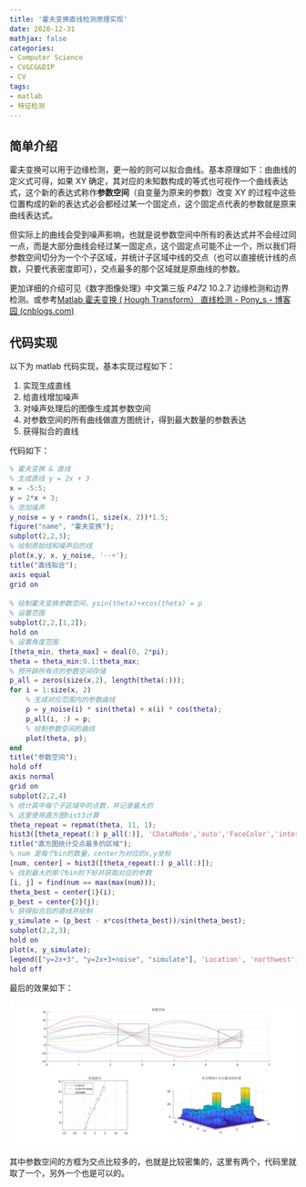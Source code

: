 ```yaml
---
title: '霍夫变换直线检测原理实现'
date: 2020-12-31
mathjax: false
categories:
- Computer Science
- CV&CG&DIP
- CV
tags:
- matlab
- 特征检测
---
```


## 简单介绍

霍夫变换可以用于边缘检测，更一般的则可以拟合曲线。基本原理如下：由曲线的定义式可得，如果 XY 确定，其对应的未知数构成的等式也可视作一个曲线表达式，这个新的表达式称作**参数空间**（自变量为原来的参数）改变 XY 的过程中这些位置构成的新的表达式必会都经过某一个固定点，这个固定点代表的参数就是原来曲线表达式。

<!-- more -->

但实际上的曲线会受到噪声影响，也就是说参数空间中所有的表达式并不会经过同一点，而是大部分曲线会经过某一固定点，这个固定点可能不止一个，所以我们将参数空间切分为一个个子区域，并统计子区域中线的交点（也可以直接统计线的点数，只要代表密度即可），交点最多的那个区域就是原曲线的参数。

更加详细的介绍可见《数字图像处理》中文第三版 *P472* 10.2.7 边缘检测和边界检测。或参考[Matlab 霍夫变换 ( Hough Transform） 直线检测 - Pony_s - 博客园 (cnblogs.com)](https://www.cnblogs.com/Ponys/p/3146753.html)

## 代码实现

以下为 matlab 代码实现，基本实现过程如下：

1. 实现生成直线
2. 给直线增加噪声
3. 对噪声处理后的图像生成其参数空间
4. 对参数空间的所有曲线做直方图统计，得到最大数量的参数表达
5. 获得拟合的直线

代码如下：

```matlab
% 霍夫变换 & 直线
% 生成直线 y = 2x + 3
x = -5:5;
y = 2*x + 3;
% 添加噪声
y_noise = y + randn(1, size(x, 2))*1.5;
figure("name", "霍夫变换");
subplot(2,2,3);
% 绘制原始线和噪声后的线
plot(x,y, x, y_noise, '--+');
title("直线拟合");
axis equal
grid on

% 绘制霍夫变换参数空间，ysin(theta)+xcos(theta) = p
% 设置范围
subplot(2,2,[1,2]);
hold on
% 设置角度范围
[theta_min, theta_max] = deal(0, 2*pi);
theta = theta_min:0.1:theta_max;
% 预开辟所有点的参数空间存储
p_all = zeros(size(x,2), length(theta(:)));
for i = 1:size(x, 2)
    % 生成对应范围内的参数曲线
    p = y_noise(i) * sin(theta) + x(i) * cos(theta);
    p_all(i, :) = p;
    % 绘制参数空间的曲线
    plot(theta, p);
end
title("参数空间");
hold off
axis normal
grid on
subplot(2,2,4)
% 统计其中每个子区域中的点数，并记录最大的
% 这里使用直方图hist3计算
theta_repeat = repmat(theta, 11, 1);
hist3([theta_repeat(:) p_all(:)], 'CDataMode','auto','FaceColor','interp');
title("直方图统计交点最多的区域");
% num 是每个bin的数量，center为对应的x,y坐标
[num, center] = hist3([theta_repeat(:) p_all(:)]);
% 找到最大的那个bin的下标并获取对应的参数
[i, j] = find(num == max(max(num)));
theta_best = center{1}(i);
p_best = center{2}(j);
% 获得拟合后的直线并绘制
y_simulate = (p_best - x*cos(theta_best))/sin(theta_best);
subplot(2,2,3);
hold on
plot(x, y_simulate);
legend(["y=2x+3", "y=2x+3+noise", "simulate"], 'Location', 'northwest');
hold off
```

最后的效果如下：

![](/assets/ArticleImg/2020/hough.png)

其中参数空间的方框为交点比较多的，也就是比较密集的，这里有两个，代码里就取了一个，另外一个也是可以的。